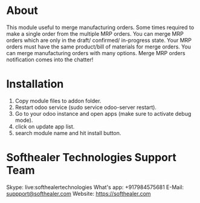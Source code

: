 About
============
This module useful to merge manufacturing orders. Some times required to make a single order from the multiple MRP orders. You can merge MRP orders which are only in the draft/ confirmed/ in-progress state. Your MRP orders must have the same product/bill of materials for merge orders. You can merge manufacturing orders with many options. Merge MRP orders notification comes into the chatter!

Installation
============
1) Copy module files to addon folder.
2) Restart odoo service (sudo service odoo-server restart).
3) Go to your odoo instance and open apps (make sure to activate debug mode).
4) click on update app list. 
5) search module name and hit install button.

Softhealer Technologies Support Team
=====================================
Skype: live:softhealertechnologies
What's app: +917984575681
E-Mail: suppport@softhealer.com
Website: https://softhealer.com
